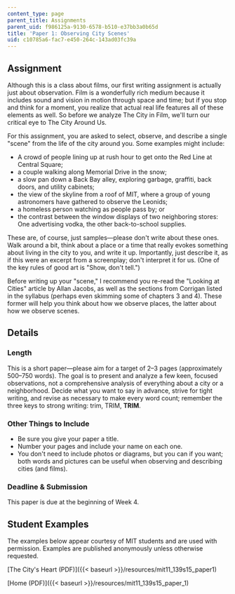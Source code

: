 ```yaml
---
content_type: page
parent_title: Assignments
parent_uid: f986125a-9130-6578-b510-e37bb3a0b65d
title: 'Paper 1: Observing City Scenes'
uid: c10785a6-fac7-e450-264c-143ad03fc39a
---
```


Assignment
----------

Although this is a class about films, our first writing assignment is actually just about observation. Film is a wonderfully rich medium because it includes sound and vision in motion through space and time; but if you stop and think for a moment, you realize that actual real life features all of these elements as well. So before we analyze The City in Film, we'll turn our critical eye to The City Around Us.

For this assignment, you are asked to select, observe, and describe a single "scene" from the life of the city around you. Some examples might include:

*   A crowd of people lining up at rush hour to get onto the Red Line at Central Square;
*   a couple walking along Memorial Drive in the snow;
*   a slow pan down a Back Bay alley, exploring garbage, graffiti, back doors, and utility cabinets;
*   the view of the skyline from a roof of MIT, where a group of young astronomers have gathered to observe the Leonids;
*   a homeless person watching as people pass by; or
*   the contrast between the window displays of two neighboring stores: One advertising vodka, the other back-to-school supplies.

These are, of course, just samples—please don't write about these ones. Walk around a bit, think about a place or a time that really evokes something about living in the city to you, and write it up. Importantly, just describe it, as if this were an excerpt from a screenplay; don't interpret it for us. (One of the key rules of good art is "Show, don't tell.")

Before writing up your "scene," I recommend you re-read the "Looking at Cities" article by Allan Jacobs, as well as the sections from Corrigan listed in the syllabus (perhaps even skimming some of chapters 3 and 4). These former will help you think about how we observe places, the latter about how we observe scenes.

Details
-------

### Length

This is a short paper—please aim for a target of 2–3 pages (approximately 500–750 words). The goal is to present and analyze a few keen, focused observations, not a comprehensive analysis of everything about a city or a neighborhood. Decide what you want to say in advance, strive for tight writing, and revise as necessary to make every word count; remember the three keys to strong writing: trim, TRIM, **TRIM**.

### Other Things to Include

*   Be sure you give your paper a title.
*   Number your pages and include your name on each one.
*   You don't need to include photos or diagrams, but you can if you want; both words and pictures can be useful when observing and describing cities (and films).

### Deadline & Submission

This paper is due at the beginning of Week 4.

Student Examples
----------------

The examples below appear courtesy of MIT students and are used with permission. Examples are published anonymously unless otherwise requested.

[The City's Heart (PDF)]({{< baseurl >}}/resources/mit11_139s15_paper1)

[Home (PDF)]({{< baseurl >}}/resources/mit11_139s15_paper_1)